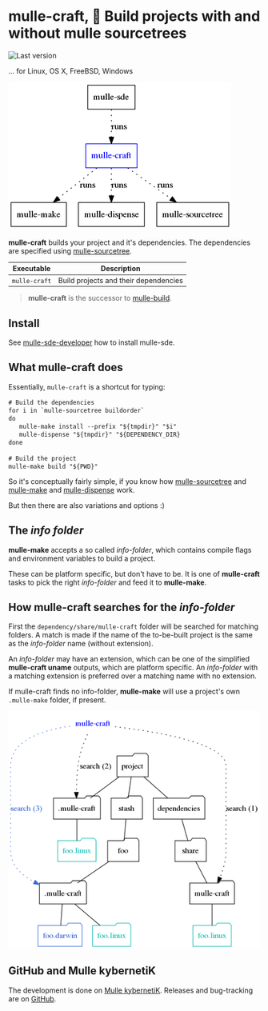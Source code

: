 # mulle-craft, 🚬 Build projects with and without mulle sourcetrees

![Last version](https://img.shields.io/github/tag/mulle-nat/mulle-craft.svg)

... for Linux, OS X, FreeBSD, Windows

![Overview](dox/mulle-sde-overview.png)

**mulle-craft** builds your project and it's dependencies. The dependencies are
specified using [mulle-sourcetree](https://github.com/mulle-sde/mulle-sourcetree).


Executable    | Description
--------------|--------------------------------
`mulle-craft` | Build projects and their dependencies


> **mulle-craft** is the successor to
> [mulle-build](https://github.com/mulle-nat/mulle-build).


## Install

See [mulle-sde-developer](//github.com/mulle-sde/mulle-sde-developer) how
to install mulle-sde.


## What mulle-craft does

Essentially, `mulle-craft` is a shortcut for typing:

```
# Build the dependencies
for i in `mulle-sourcetree buildorder`
do
   mulle-make install --prefix "${tmpdir}" "$i"
   mulle-dispense "${tmpdir}" "${DEPENDENCY_DIR}
done

# Build the project
mulle-make build "${PWD}"
```

So it's conceptually fairly simple, if you know how
[mulle-sourcetree](https://github.com/mulle-sde/mulle-sourcetree) and
[mulle-make](https://github.com/mulle-sde/mulle-make) and
[mulle-dispense](https://github.com/mulle-sde/mulle-dispense) work.

But then there are also variations and options :)


## The *info folder*

**mulle-make** accepts a so called *info-folder*, which contains compile
flags and environment variables to build a project.

These can be platform specific, but don't have to be. It is one of
**mulle-craft** tasks to pick the right *info-folder* and feed it to
**mulle-make**.


## How mulle-craft searches for the *info-folder*

First the `dependency/share/mulle-craft` folder will be searched
for matching folders. A match is made if the name of the to-be-built
project is the same as the *info-folder* name (without extension).

An *info-folder* may have an extension, which can be one of the simplified
**mulle-craft uname** outputs, which are platform specific.
An *info-folder* with a matching extension is preferred over a matching name
with no extension.

If mulle-craft finds no info-folder, **mulle-make** will use a project's own
`.mulle-make` folder, if present.

![Searching](dox/searchpath.png)


## GitHub and Mulle kybernetiK

The development is done on
[Mulle kybernetiK](https://www.mulle-kybernetik.com/software/git/mulle-craft/master).
Releases and bug-tracking are on
[GitHub](https://github.com/mulle-sde/mulle-craft).


